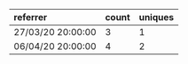 | referrer          | count | uniques |
| :---------------- | :---- | :------ |
| 27/03/20 20:00:00 | 3     | 1       |
| 06/04/20 20:00:00 | 4     | 2       |